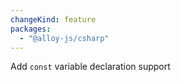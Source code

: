 ```yaml
---
changeKind: feature
packages:
  - "@alloy-js/csharp"
---
```


Add `const` variable declaration support